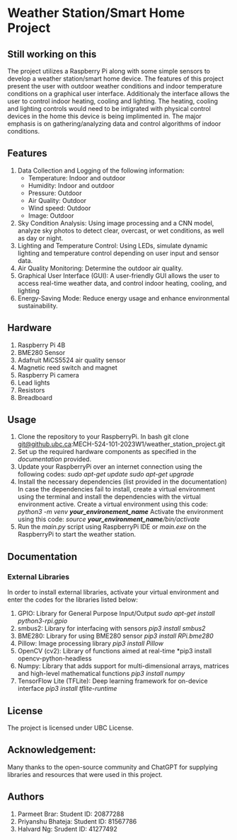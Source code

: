 # Weather Station/Smart Home Project
## Still working on this
The project utilizes a Raspberry Pi along with some simple sensors to develop a weather station/smart home device. The features of this project present the user with outdoor weather conditions and indoor temperature conditions on a graphical user interface. Additionaly the interface allows the user to control indoor heating, cooling and lighting. The heating, cooling and lighting controls would need to be intigrated with physical control devices in the home this device is being implimented in. The major emphasis is on gathering/analyzing data and control algorithms of indoor conditions.

## Features

1. Data Collection and Logging of the following information:
    - Temperature: Indoor and outdoor
    - Humidity: Indoor and outdoor
    - Pressure: Outdoor
    - Air Quality: Outdoor
    - Wind speed: Outdoor
    - Image: Outdoor
2. Sky Condition Analysis:
Using image processing and a CNN model, analyze sky photos to detect clear, overcast, or wet conditions, as well as day or night.
3. Lighting and Temperature Control:
Using LEDs, simulate dynamic lighting and temperature control depending on user input and sensor data.
4. Air Quality Monitoring:
Determine the outdoor air quality.
5. Graphical User Interface (GUI):
A user-friendly GUI allows the user to access real-time weather data, and control indoor heating, cooling, and lighting
6. Energy-Saving Mode:
Reduce energy usage and enhance environmental sustainability.

## Hardware

1. Raspberry Pi 4B
2. BME280 Sensor
3. Adafruit MiCS5524 air quality sensor
4. Magnetic reed switch and magnet
5. Raspberry Pi camera
6. Lead lights
7. Resistors
8. Breadboard

## Usage

1. Clone the repository to your RaspberryPi.
    In bash
    git clone git@github.ubc.ca:MECH-524-101-2023W1/weather_station_project.git
2. Set up the required hardware components as specified in the *documentation* provided.
3. Update your RaspberryPi over an internet connection using the following codes:
                    *sudo apt-get update*
                    *sudo apt-get upgrade*
4. Install the necessary dependencies (list provided in the documentation)
    In case the dependencies fail to install, create a virtual environment using the terminal and install the dependencies with the virtual environment active.
    Create a virtual environment using this code:
                    *python3 -m venv **your_environement_name***
    Activate the environment using this code:
                    *source **your_environment_name**/bin/activate*
5. Run the *main.py* script using RaspberryPi IDE or *main.exe* on the RaspberryPi to start the weather station.

## Documentation

### External Libraries
In order to install external libraries, activate your virtual environment and enter the codes for the libraries listed below:
1. GPIO: Library for General Purpose Input/Output
        *sudo apt-get install python3-rpi.gpio*
2. smbus2: Library for interfacing with sensors
        *pip3 install smbus2*
3. BME280: Library for using BME280 sensor
        *pip3 install RPi.bme280*
4. Pillow: Image processing library
        *pip3 install Pillow*
5. OpenCV (cv2): Library of functions aimed at real-time
        *pip3 install opencv-python-headless
6. Numpy: Library that adds support for multi-dimensional arrays, matrices and high-level mathematical functions
        *pip3 install numpy*
7. TensorFlow Lite (TFLite): Deep learning framework for on-device interface
        *pip3 install tflite-runtime*

## License

The project is licensed under UBC License.

## Acknowledgement:

Many thanks to the open-source community and ChatGPT for supplying libraries and resources that were used in this project.

## Authors

1. Parmeet Brar:        Student ID: 20877288
2. Priyanshu Bhateja:   Student ID: 81567786
3. Halvard Ng:          Srudent ID: 41277492